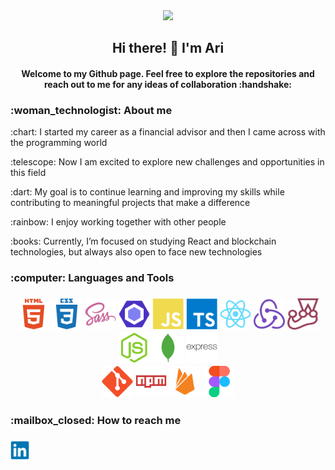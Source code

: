 <div id="header" align="center">
<img src="https://media.giphy.com/media/MeJgB3yMMwIaHmKD4z/giphy.gif" width="250"/>
<h2 align="center"> Hi there! 👋  I'm Ari </h2>
<h4 align="center">Welcome to my Github page. Feel free to explore the repositories and reach out to me for any ideas of collaboration :handshake:</h4>

<div/>

<div align="left">
  <h3> :woman_technologist:  About me</h3>
  <p> :chart: 	I started my career as a financial advisor and then I came across with the programming world</p>
  <p>:telescope: Now I am excited to explore new challenges and opportunities in this field</p>
  <p> :dart: My goal is to continue learning and improving my skills while contributing to meaningful projects that make a difference</p>
  <p>:rainbow: I enjoy working together with other people</p>
  <p> :books: Currently, I’m focused on studying React and blockchain technologies, but always also open to face new technologies</p>
</div>
  
  
   <div align="left">  

 <h3> :computer: Languages and Tools<h3/>
   <div align="center">
 <img src="https://github.com/devicons/devicon/blob/master/icons/html5/html5-plain-wordmark.svg" width="50"/>
 <img src="https://github.com/devicons/devicon/blob/master/icons/css3/css3-plain-wordmark.svg" width="50"/>
 <img src="https://github.com/devicons/devicon/blob/master/icons/sass/sass-original.svg" width="50"/>
 <img src="https://github.com/devicons/devicon/blob/master/icons/eslint/eslint-original.svg" width="50"/>
  <img src= "https://github.com/devicons/devicon/blob/master/icons/javascript/javascript-plain.svg" width="50"/>
  <img src="https://github.com/devicons/devicon/blob/master/icons/typescript/typescript-plain.svg" width="50"/>
   <img src="https://github.com/devicons/devicon/blob/master/icons/react/react-original.svg" width="50"/>     
   <img src="https://github.com/devicons/devicon/blob/master/icons/redux/redux-original.svg" width="50"/>
       <img src="https://github.com/devicons/devicon/blob/master/icons/jest/jest-plain.svg" width="50"/>
<div/>
     <div align="center">
<img src="https://github.com/devicons/devicon/blob/master/icons/nodejs/nodejs-original.svg" width="50"/>
       <img src="https://github.com/devicons/devicon/blob/master/icons/mongodb/mongodb-plain.svg" width="50"/>   
       <img src="https://github.com/devicons/devicon/blob/master/icons/express/express-original-wordmark.svg" width="50"/>
       <div/>
       <div align="center">
         <img src="https://github.com/devicons/devicon/blob/master/icons/git/git-plain.svg" width="50"/>
<img src="https://github.com/devicons/devicon/blob/master/icons/npm/npm-original-wordmark.svg" width="50"/>
         <img src="https://github.com/devicons/devicon/blob/master/icons/firebase/firebase-plain.svg" width="50"/>
      <img src="https://github.com/devicons/devicon/blob/master/icons/figma/figma-original.svg" width="50"/>                                                                                                   
    <div/>                                                                                                     </div>
 <div align="left">  

 <h4> :mailbox_closed: How to reach me<h4/>  <a href="https://www.linkedin.com/in/ariadnafriasdiaz/">
<img src="https://github.com/devicons/devicon/blob/master/icons/linkedin/linkedin-original.svg" alt="Linkedin" width="30">
<a/>
 </div>
